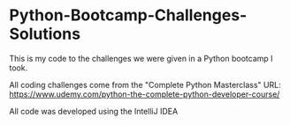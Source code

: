 # Python-Bootcamp-Challenges-Solutions

This is my code to the challenges we were given in a Python bootcamp I took.

All coding challenges come from the "Complete Python Masterclass" URL: https://www.udemy.com/python-the-complete-python-developer-course/

All code was developed using the IntelliJ IDEA
